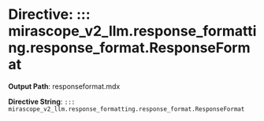 # Directive: ::: mirascope_v2_llm.response_formatting.response_format.ResponseFormat

**Output Path**: responseformat.mdx

**Directive String**: `::: mirascope_v2_llm.response_formatting.response_format.ResponseFormat`

